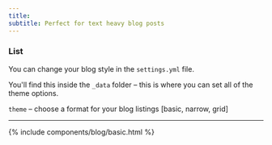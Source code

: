 ```yaml
---
title: 
subtitle: Perfect for text heavy blog posts
---
```


### List
You can change your blog style in the `settings.yml` file.

You'll find this inside the `_data` folder – this is where you can set all of the theme options.

`theme` – choose a format for your blog listings [basic, narrow, grid]

---

 {% include components/blog/basic.html %}  



